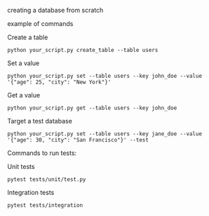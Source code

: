 creating a database from scratch

example of commands

Create a table
```
python your_script.py create_table --table users
```

Set a value
```
python your_script.py set --table users --key john_doe --value '{"age": 25, "city": "New York"}'
```

Get a value
```
python your_script.py get --table users --key john_doe
```

Target a test database
```
python your_script.py set --table users --key jane_doe --value '{"age": 30, "city": "San Francisco"}' --test
```
Commands to run tests:

Unit tests
```
pytest tests/unit/test.py
```

Integration tests
```
pytest tests/integration
```